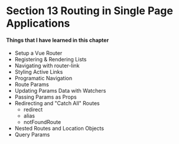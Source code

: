 # Section 13 Routing in Single Page Applications

#### Things that I have learned in this chapter

- Setup a Vue Router
- Registering & Rendering Lists
- Navigating with router-link
- Styling Active Links
- Programatic Navigation
- Route Params
- Updating Params Data with Watchers
- Passing Params as Props
- Redirecting and "Catch All" Routes
  - redirect
  - alias
  - notFoundRoute
- Nested Routes and Location Objects
- Query Params
